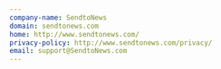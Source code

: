 ```yaml
---
company-name: SendtoNews
domain: sendtonews.com
home: http://www.sendtonews.com/
privacy-policy: http://www.sendtonews.com/privacy/
email: support@SendtoNews.com
---
```




